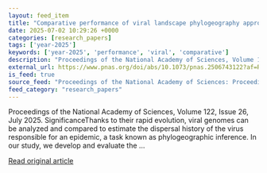 ```yaml
---
layout: feed_item
title: "Comparative performance of viral landscape phylogeography approaches"
date: 2025-07-02 10:29:26 +0000
categories: [research_papers]
tags: ['year-2025']
keywords: ['year-2025', 'performance', 'viral', 'comparative']
description: "Proceedings of the National Academy of Sciences, Volume 122, Issue 26, July 2025"
external_url: https://www.pnas.org/doi/abs/10.1073/pnas.2506743122?af=R
is_feed: true
source_feed: "Proceedings of the National Academy of Sciences: Proceedings of the National Academy of Sciences: Table of Contents"
feed_category: "research_papers"
---
```


Proceedings of the National Academy of Sciences, Volume 122, Issue 26, July 2025. SignificanceThanks to their rapid evolution, viral genomes can be analyzed and compared to estimate the dispersal history of the virus responsible for an epidemic, a task known as phylogeographic inference. In our study, we develop and evaluate the ...

[Read original article](https://www.pnas.org/doi/abs/10.1073/pnas.2506743122?af=R)
